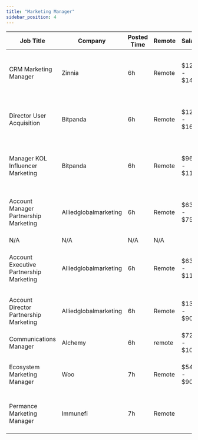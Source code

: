 ```yaml
---
title: "Marketing Manager"
sidebar_position: 4
---
```


| Job Title | Company | Posted Time | Remote | Salary | Tags | Apply Link |
|-----------|---------|-------------|--------|--------|------|------------|
| CRM Marketing Manager | Zinnia | 6h | Remote | $124k - $143k | marketing manager, crm, marketing, non tech, remote | [Apply](https://web3.career/crm-marketing-manager-zinnia/98977) |
| Director User Acquisition | Bitpanda | 6h | Remote | $122k - $165k | executive, user acquisition, marketing, non tech, crypto | [Apply](https://web3.career/director-user-acquisition-bitpanda/99415) |
| Manager KOL Influencer Marketing | Bitpanda | 6h | Remote | $96k - $117k | influencer marketing, social media, non tech, kol, marketing | [Apply](https://web3.career/manager-kol-influencer-marketing-bitpanda/97511) |
| Account Manager Partnership Marketing | Alliedglobalmarketing | 6h | Remote | $63k - $75k | account manager, sales, non tech, partnership, marketing | [Apply](https://web3.career/account-manager-partnership-marketing-alliedglobalmarketing/100450) |
| N/A | N/A | N/A | N/A |  |  | [Apply](https://web3.career/metana) |
| Account Executive Partnership Marketing | Alliedglobalmarketing | 6h | Remote | $63k - $110k | account manager, sales, non tech, partnership, executive | [Apply](https://web3.career/account-executive-partnership-marketing-alliedglobalmarketing/100449) |
| Account Director Partnership Marketing | Alliedglobalmarketing | 6h | Remote | $13k - $90k | sales, non tech, partnership, executive, marketing | [Apply](https://web3.career/account-director-partnership-marketing-alliedglobalmarketing/100448) |
| Communications Manager | Alchemy | 6h | remote | $72k - $100k | marketing, non tech, remote | [Apply](https://web3.career/communications-manager-alchemy/40299) |
| Ecosystem Marketing Manager | Woo | 7h | Remote | $54k - $90k | marketing manager, marketing, non tech, crypto, defi | [Apply](https://web3.career/ecosystem-marketing-manager-woo/100445) |
| Permance Marketing Manager | Immunefi | 7h | Remote |  | marketing manager, marketing, non tech, remote | [Apply](https://web3.career/performance-marketing-manager-immunefi/62058) |
